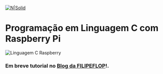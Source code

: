 [![N|Solid](https://www.filipeflop.com/wp-content/uploads/2017/07/filipeflop-205x63.png)](https://nodesource.com/products/nsolid)

# Programação em Linguagem C com Raspberry Pi

![Linguagem C Raspberry](http://libertyshoewarehouse.com/mt-content/uploads/2016/12/comingsoon.png)

### Em breve tutorial no <span style="color:blue"></span>[Blog da FILIPEFLOP](https://www.filipeflop.com/blog/)!.
